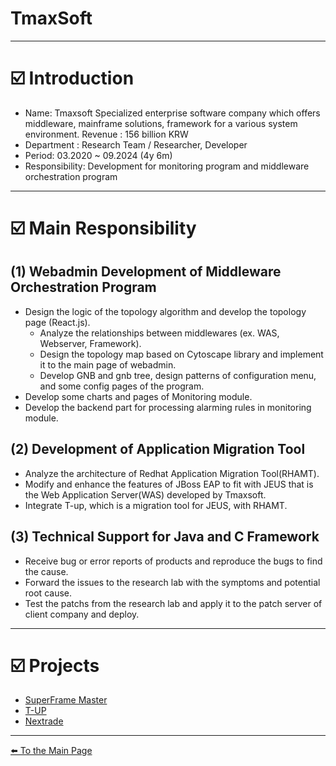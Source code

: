 # TmaxSoft

---

# ☑️ Introduction

- Name: Tmaxsoft
Specialized enterprise software company which offers middleware, mainframe solutions, framework for a various system environment. Revenue : 156 billion KRW
- Department : Research Team / Researcher, Developer
- Period: 03.2020 ~ 09.2024 (4y 6m)
- Responsibility: Development for monitoring program and middleware orchestration program

---

# ☑️ Main Responsibility

## (1) Webadmin Development of Middleware Orchestration Program

- Design the logic of the topology algorithm and develop the topology page (React.js).
    - Analyze the relationships between middlewares (ex. WAS, Webserver, Framework).
    - Design the topology map based on Cytoscape library and implement it to the main page of webadmin.
    - Develop GNB and gnb tree, design patterns of configuration menu, and some config pages of the program.
- Develop some charts and pages of Monitoring module.
- Develop the backend part for processing alarming rules in monitoring module.

## (2) Development of Application Migration Tool

- Analyze the architecture of Redhat Application Migration Tool(RHAMT).
- Modify and enhance the features of JBoss EAP to fit with JEUS that is the Web Application Server(WAS) developed by Tmaxsoft.
- Integrate T-up, which is a migration tool for JEUS, with RHAMT.

## (3) Technical Support for Java and C Framework

- Receive bug or error reports of products and reproduce the bugs to find the cause.
- Forward the issues  to the research lab with the symptoms and potential root cause.
- Test the patchs from the research lab and apply it to the patch server of client company and deploy.

---

# ☑️ Projects

- [SuperFrame Master](project_portfolio/Superframe_Master.md)
- [T-UP](project_portfolio/T-UP.md)
- [Nextrade](project_portfolio/Nextrade.md)

---

[⬅️ To the Main Page](../README.md)